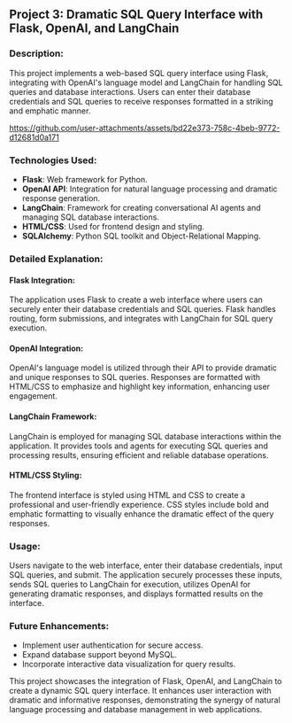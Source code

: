 ## Project 3: Dramatic SQL Query Interface with Flask, OpenAI, and LangChain

### Description:
This project implements a web-based SQL query interface using Flask, integrating with OpenAI's language model and LangChain for handling SQL queries and database interactions. Users can enter their database credentials and SQL queries to receive responses formatted in a striking and emphatic manner.

https://github.com/user-attachments/assets/bd22e373-758c-4beb-9772-d12681d0a171

### Technologies Used:
- **Flask**: Web framework for Python.
- **OpenAI API**: Integration for natural language processing and dramatic response generation.
- **LangChain**: Framework for creating conversational AI agents and managing SQL database interactions.
- **HTML/CSS**: Used for frontend design and styling.
- **SQLAlchemy**: Python SQL toolkit and Object-Relational Mapping.

### Detailed Explanation:

#### Flask Integration:
The application uses Flask to create a web interface where users can securely enter their database credentials and SQL queries. Flask handles routing, form submissions, and integrates with LangChain for SQL query execution.

#### OpenAI Integration:
OpenAI's language model is utilized through their API to provide dramatic and unique responses to SQL queries. Responses are formatted with HTML/CSS to emphasize and highlight key information, enhancing user engagement.

#### LangChain Framework:
LangChain is employed for managing SQL database interactions within the application. It provides tools and agents for executing SQL queries and processing results, ensuring efficient and reliable database operations.

#### HTML/CSS Styling:
The frontend interface is styled using HTML and CSS to create a professional and user-friendly experience. CSS styles include bold and emphatic formatting to visually enhance the dramatic effect of the query responses.

### Usage:
Users navigate to the web interface, enter their database credentials, input SQL queries, and submit. The application securely processes these inputs, sends SQL queries to LangChain for execution, utilizes OpenAI for generating dramatic responses, and displays formatted results on the interface.

### Future Enhancements:
- Implement user authentication for secure access.
- Expand database support beyond MySQL.
- Incorporate interactive data visualization for query results.

This project showcases the integration of Flask, OpenAI, and LangChain to create a dynamic SQL query interface. It enhances user interaction with dramatic and informative responses, demonstrating the synergy of natural language processing and database management in web applications.
